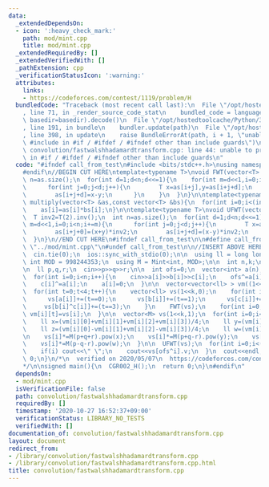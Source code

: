 ```yaml
---
data:
  _extendedDependsOn:
  - icon: ':heavy_check_mark:'
    path: mod/mint.cpp
    title: mod/mint.cpp
  _extendedRequiredBy: []
  _extendedVerifiedWith: []
  _pathExtension: cpp
  _verificationStatusIcon: ':warning:'
  attributes:
    links:
    - https://codeforces.com/contest/1119/problem/H
  bundledCode: "Traceback (most recent call last):\n  File \"/opt/hostedtoolcache/Python/3.9.0/x64/lib/python3.9/site-packages/onlinejudge_verify/documentation/build.py\"\
    , line 71, in _render_source_code_stat\n    bundled_code = language.bundle(stat.path,\
    \ basedir=basedir).decode()\n  File \"/opt/hostedtoolcache/Python/3.9.0/x64/lib/python3.9/site-packages/onlinejudge_verify/languages/cplusplus.py\"\
    , line 191, in bundle\n    bundler.update(path)\n  File \"/opt/hostedtoolcache/Python/3.9.0/x64/lib/python3.9/site-packages/onlinejudge_verify/languages/cplusplus_bundle.py\"\
    , line 398, in update\n    raise BundleErrorAt(path, i + 1, \"unable to process\
    \ #include in #if / #ifdef / #ifndef other than include guards\")\nonlinejudge_verify.languages.cplusplus_bundle.BundleErrorAt:\
    \ convolution/fastwalshhadamardtransform.cpp: line 44: unable to process #include\
    \ in #if / #ifdef / #ifndef other than include guards\n"
  code: "#ifndef call_from_test\n#include <bits/stdc++.h>\nusing namespace std;\n\
    #endif\n//BEGIN CUT HERE\ntemplate<typename T>\nvoid FWT(vector<T> &as){\n  int\
    \ n=as.size();\n  for(int d=1;d<n;d<<=1){\n    for(int m=d<<1,i=0;i<n;i+=m){\n\
    \      for(int j=0;j<d;j++){\n        T x=as[i+j],y=as[i+j+d];\n        as[i+j+0]=x+y;\n\
    \        as[i+j+d]=x-y;\n      }\n    }\n  }\n}\n\ntemplate<typename T>\nvoid\
    \ multiply(vector<T> &as,const vector<T> &bs){\n  for(int i=0;i<(int)as.size();i++)\n\
    \    as[i]=as[i]*bs[i];\n}\n\ntemplate<typename T>\nvoid UFWT(vector<T> &as){\n\
    \  T inv2=T(2).inv();\n  int n=as.size();\n  for(int d=1;d<n;d<<=1){\n    for(int\
    \ m=d<<1,i=0;i<n;i+=m){\n      for(int j=0;j<d;j++){\n        T x=as[i+j],y=as[i+j+d];\n\
    \        as[i+j+0]=(x+y)*inv2;\n        as[i+j+d]=(x-y)*inv2;\n      }\n    }\n\
    \  }\n}\n//END CUT HERE\n#ifndef call_from_test\n\n#define call_from_test\n#include\
    \ \"../mod/mint.cpp\"\n#undef call_from_test\n\n//INSERT ABOVE HERE\nsigned CGR002_H(){\n\
    \  cin.tie(0);\n  ios::sync_with_stdio(0);\n\n  using ll = long long;\n  const\
    \ int MOD = 998244353;\n  using M = Mint<int, MOD>;\n\n  int n,k;\n  cin>>n>>k;\n\
    \n  ll p,q,r;\n  cin>>p>>q>>r;\n\n  int ofs=0;\n  vector<int> a(n),b(n),c(n);\n\
    \  for(int i=0;i<n;i++){\n    cin>>a[i]>>b[i]>>c[i];\n    ofs^=a[i];\n    b[i]^=a[i];\n\
    \    c[i]^=a[i];\n    a[i]=0;\n  }\n\n  vector<vector<ll> > vm((1<<k),vector<ll>(4,0));\n\
    \  for(int t=0;t<4;t++){\n    vector<ll> vs(1<<k,0);\n    for(int i=0;i<n;i++){\n\
    \      vs[a[i]]+=(t==0);\n      vs[b[i]]+=(t==1);\n      vs[c[i]]+=(t==2);\n \
    \     vs[b[i]^c[i]]+=(t==3);\n    }\n    FWT(vs);\n    for(int i=0;i<(1<<k);i++)\
    \ vm[i][t]=vs[i];\n  }\n\n  vector<M> vs(1<<k,1);\n  for(int i=0;i<(1<<k);i++){\n\
    \    ll x=(vm[i][0]+vm[i][1]+vm[i][2]+vm[i][3])/4;\n    ll y=(vm[i][0]+vm[i][1]-vm[i][2]-vm[i][3])/4;\n\
    \    ll z=(vm[i][0]-vm[i][1]+vm[i][2]-vm[i][3])/4;\n    ll w=(vm[i][0]-vm[i][1]-vm[i][2]+vm[i][3])/4;\n\
    \n    vs[i]*=M(p+q+r).pow(x);\n    vs[i]*=M(p+q-r).pow(y);\n    vs[i]*=M(p-q+r).pow(z);\n\
    \    vs[i]*=M(p-q-r).pow(w);\n  }\n\n  UFWT(vs);\n  for(int i=0;i<(1<<k);i++){\n\
    \    if(i) cout<<\" \";\n    cout<<vs[ofs^i].v;\n  }\n  cout<<endl;\n  return\
    \ 0;\n}\n/*\n  verified on 2020/05/07\n  https://codeforces.com/contest/1119/problem/H\n\
    */\n\nsigned main(){\n  CGR002_H();\n  return 0;\n}\n#endif\n"
  dependsOn:
  - mod/mint.cpp
  isVerificationFile: false
  path: convolution/fastwalshhadamardtransform.cpp
  requiredBy: []
  timestamp: '2020-10-27 16:52:37+09:00'
  verificationStatus: LIBRARY_NO_TESTS
  verifiedWith: []
documentation_of: convolution/fastwalshhadamardtransform.cpp
layout: document
redirect_from:
- /library/convolution/fastwalshhadamardtransform.cpp
- /library/convolution/fastwalshhadamardtransform.cpp.html
title: convolution/fastwalshhadamardtransform.cpp
---
```

